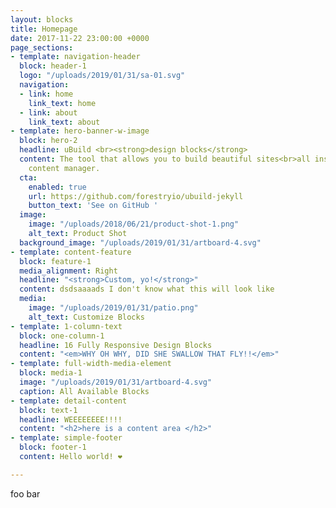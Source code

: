 ```yaml
---
layout: blocks
title: Homepage
date: 2017-11-22 23:00:00 +0000
page_sections:
- template: navigation-header
  block: header-1
  logo: "/uploads/2019/01/31/sa-01.svg"
  navigation:
  - link: home
    link_text: home
  - link: about
    link_text: about
- template: hero-banner-w-image
  block: hero-2
  headline: uBuild <br><strong>design blocks</strong>
  content: The tool that allows you to build beautiful sites<br>all inside Forestry's
    content manager.
  cta:
    enabled: true
    url: https://github.com/forestryio/ubuild-jekyll
    button_text: 'See on GitHub '
  image:
    image: "/uploads/2018/06/21/product-shot-1.png"
    alt_text: Product Shot
  background_image: "/uploads/2019/01/31/artboard-4.svg"
- template: content-feature
  block: feature-1
  media_alignment: Right
  headline: "<strong>Custom, yo!</strong>"
  content: dsdsaaaads I don't know what this will look like
  media:
    image: "/uploads/2019/01/31/patio.png"
    alt_text: Customize Blocks
- template: 1-column-text
  block: one-column-1
  headline: 16 Fully Responsive Design Blocks
  content: "<em>WHY OH WHY, DID SHE SWALLOW THAT FLY!!</em>"
- template: full-width-media-element
  block: media-1
  image: "/uploads/2019/01/31/artboard-4.svg"
  caption: All Available Blocks
- template: detail-content
  block: text-1
  headline: WEEEEEEEE!!!!
  content: "<h2>here is a content area </h2>"
- template: simple-footer
  block: footer-1
  content: Hello world! ❤︎

---
```

foo bar